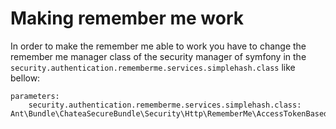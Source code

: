 
Making remember me work
=======================

In order to make the remember me able to work you have to change the remember me manager class of the security manager of symfony in the ```security.authentication.rememberme.services.simplehash.class``` like bellow:

```
parameters:
    security.authentication.rememberme.services.simplehash.class: Ant\Bundle\ChateaSecureBundle\Security\Http\RememberMe\AccessTokenBasedRememberMeService
```

